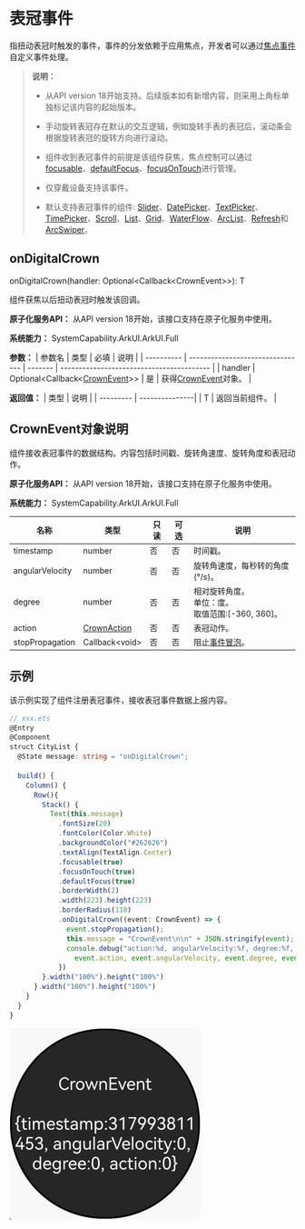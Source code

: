 # 表冠事件
<!--Kit: ArkUI-->
<!--Subsystem: ArkUI-->
<!--Owner: @jiangtao92-->
<!--SE: @piggyguy-->
<!--TSE: @songyanhong-->
   指扭动表冠时触发的事件，事件的分发依赖于应用焦点，开发者可以通过[焦点事件](ts-universal-attributes-focus.md)自定义事件处理。

>  **说明：**
>
>  - 从API version 18开始支持。后续版本如有新增内容，则采用上角标单独标记该内容的起始版本。
>
>  - 手动旋转表冠存在默认的交互逻辑，例如旋转手表的表冠后，滚动条会根据旋转表冠的旋转方向进行滚动。
>
>  - 组件收到表冠事件的前提是该组件获焦，焦点控制可以通过[focusable](ts-universal-attributes-focus.md#focusable)、[defaultFocus](ts-universal-attributes-focus.md#defaultfocus9)、[focusOnTouch](ts-universal-attributes-focus.md#focusontouch9)进行管理。
>
>  - 仅穿戴设备支持该事件。
>
>  - 默认支持表冠事件的组件: [Slider](ts-basic-components-slider.md)、[DatePicker](ts-basic-components-datepicker.md)、[TextPicker](ts-basic-components-textpicker.md)、 [TimePicker](ts-basic-components-timepicker.md)、[Scroll](ts-container-scroll.md)、[List](ts-container-list.md)、[Grid](ts-container-grid.md)、[WaterFlow](ts-container-waterflow.md)、[ArcList](ts-container-arclist.md)、[Refresh](ts-container-refresh.md)和[ArcSwiper](ts-container-arcswiper.md)。

## onDigitalCrown

onDigitalCrown(handler: Optional&lt;Callback&lt;CrownEvent&gt;&gt;): T

组件获焦以后扭动表冠时触发该回调。

**原子化服务API：** 从API version 18开始，该接口支持在原子化服务中使用。

**系统能力：** SystemCapability.ArkUI.ArkUI.Full


**参数：** 
| 参数名      | 类型                             | 必填     | 说明                                      |
| ---------- | -------------------------------- | ------- | ----------------------------------------- |
| handler      | Optional&lt;Callback&lt;[CrownEvent](#crownevent对象说明)&gt;&gt; | 是       | 获得[CrownEvent](#crownevent对象说明)对象。   |


**返回值：**
| 类型      | 说明           |
| --------- | ---------------|
| T         | 返回当前组件。   |

## CrownEvent对象说明

组件接收表冠事件的数据结构。内容包括时间戳、旋转角速度、旋转角度和表冠动作。

**原子化服务API：** 从API version 18开始，该接口支持在原子化服务中使用。

**系统能力：** SystemCapability.ArkUI.ArkUI.Full

| 名称                   | 类型       | 只读    |  可选   |  说明                                                       |
| --------------------- | ------------- | ---------- |------------ |-------------------------------------- |
| timestamp	        | number	 |  否     | 否    |时间戳。                                  |
| angularVelocity	| number	 |  否     | 否    |旋转角速度，每秒转的角度(°/s)。                   |
| degree	        | number 	 |  否     | 否    |相对旋转角度。<br>单位：度。<br>取值范围:[-360, 360]。     |
| action	        | [CrownAction](ts-appendix-enums.md#crownaction18)   |  否     | 否    |表冠动作。  |
| stopPropagation	| Callback\<void>    |  否      | 否    |阻止[事件冒泡](../../../ui/arkts-interaction-basic-principles.md#事件冒泡)。                         |

## 示例
该示例实现了组件注册表冠事件，接收表冠事件数据上报内容。
```ts
// xxx.ets
@Entry
@Component
struct CityList {
  @State message: string = "onDigitalCrown";

  build() {
    Column() {
      Row(){
        Stack() {
          Text(this.message)
            .fontSize(20)
            .fontColor(Color.White)
            .backgroundColor("#262626")
            .textAlign(TextAlign.Center)
            .focusable(true)
            .focusOnTouch(true)
            .defaultFocus(true)
            .borderWidth(2)
            .width(223).height(223)
            .borderRadius(110)
            .onDigitalCrown((event: CrownEvent) => {
              event.stopPropagation();
              this.message = "CrownEvent\n\n" + JSON.stringify(event);
              console.debug("action:%d, angularVelocity:%f, degree:%f, timestamp:%f",
                event.action, event.angularVelocity, event.degree, event.timestamp);
            })
        }.width("100%").height("100%")
      }.width("100%").height("100%")
    }
  }
}
```

![crown.gif](figures/crown.gif)
